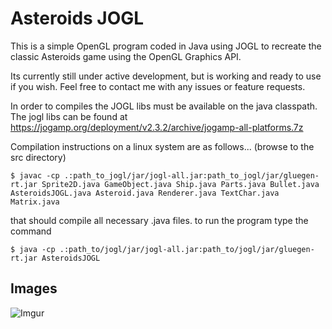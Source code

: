 
# Asteroids JOGL
This is a simple OpenGL program coded in Java using JOGL to recreate the classic
Asteroids game using the OpenGL Graphics API. 

Its currently still under active development, but is working and ready to use if you wish.
Feel free to contact me with any issues or feature requests.

In order to compiles the JOGL libs must be available on the java classpath. The jogl libs
can be found at https://jogamp.org/deployment/v2.3.2/archive/jogamp-all-platforms.7z

Compilation instructions on a linux system are as follows... (browse to the src directory)

	$ javac -cp .:path_to_jogl/jar/jogl-all.jar:path_to_jogl/jar/gluegen-rt.jar Sprite2D.java GameObject.java Ship.java Parts.java Bullet.java AsteroidsJOGL.java Asteroid.java Renderer.java TextChar.java Matrix.java

that should compile all necessary .java files. to run the program type the command

	$ java -cp .:path_to/jogl/jar/jogl-all.jar:path_to/jogl/jar/gluegen-rt.jar AsteroidsJOGL

## Images 
![Imgur](https://i.imgur.com/IIyCII3.gif)
